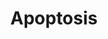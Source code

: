 ---
annotations:
- id: PW:0000004
  parent: regulatory pathway
  type: Pathway Ontology
  value: regulatory pathway
authors:
- MaintBot
- MartijnVanIersel
- Khanspers
- Christine Chichester
- Mkutmon
- Egonw
citedin: ''
communities: []
description: 'Apoptosis is a distinct form of cell death that is functionally and
  morphologically different from necrosis. Nuclear chromatin condensation, cytoplasmic
  shrinking, dilated endoplasmic reticulum, and membrane blebbing characterize apoptosis
  in general. Mitochondria remain morphologically unchanged. In 1972 Kerr et al introduced
  the concept of apoptosis as a distinct form of "cell-death", and the mechanisms
  of various apoptotic pathways are still being revealed today.  '
last-edited: 2025-08-09
ndex: null
organisms:
- Bos taurus
redirect_from:
- /index.php/Pathway:WP1018
- /instance/WP1018
- /instance/WP1018_r140261
revision: r140261
schema-jsonld:
- '@context': https://schema.org/
  '@id': https://wikipathways.github.io/pathways/WP1018.html
  '@type': Dataset
  creator:
    '@type': Organization
    name: WikiPathways
  description: 'Apoptosis is a distinct form of cell death that is functionally and
    morphologically different from necrosis. Nuclear chromatin condensation, cytoplasmic
    shrinking, dilated endoplasmic reticulum, and membrane blebbing characterize apoptosis
    in general. Mitochondria remain morphologically unchanged. In 1972 Kerr et al
    introduced the concept of apoptosis as a distinct form of "cell-death", and the
    mechanisms of various apoptotic pathways are still being revealed today.  '
  keywords:
  - AKT1
  - APAF1
  - BAD
  - BAK1
  - BAX
  - BCL2
  - BCL2L1
  - BCL2L11
  - BCL2L2
  - BID
  - BIRC2
  - BIRC3
  - BIRC5
  - BNIP3L
  - BOK
  - CASP2
  - CASP3
  - CASP4
  - CASP6
  - CASP7
  - CASP8
  - CASP9
  - CDKN2A
  - CFLAR
  - CHUK
  - CRADD
  - CYCS
  - DFFA
  - DFFB
  - DIABLO
  - FADD
  - FAS
  - FASLG
  - GZMB
  - HELLS
  - HRK
  - IGF1
  - IGF1R
  - IGF2
  - IKBKB
  - IKBKG
  - IRF1
  - IRF2
  - IRF3
  - IRF4
  - IRF5
  - IRF6
  - IRF7
  - JUN
  - LTA
  - MAP2K4
  - MAP3K1
  - MAPK10
  - MCL1
  - MDM2
  - MYC
  - NFKB1
  - NFKBIA
  - NFKBIB
  - NFKBIE
  - PIK3R1
  - PRF1
  - RELA
  - RIPK1
  - SCAF11
  - TNF
  - TNFRSF10B
  - TNFRSF1A
  - TNFRSF1B
  - TNFRSF21
  - TNFRSF25
  - TNFSF10
  - TP53
  - TP63
  - TP73
  - TRADD
  - TRAF1
  - TRAF2
  - TRAF3
  license: CC0
  name: Apoptosis
seo: CreativeWork
title: Apoptosis
wpid: WP1018
---